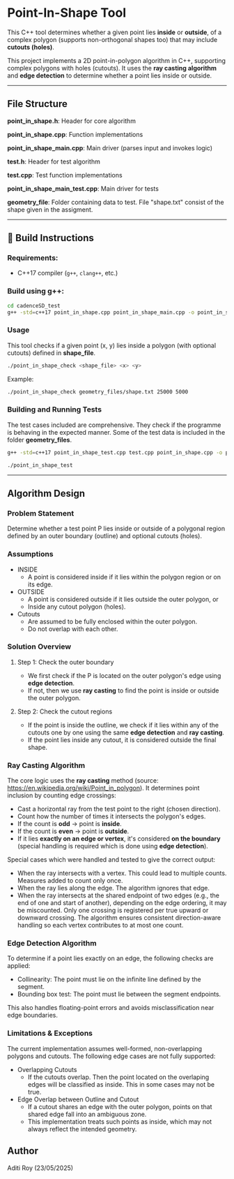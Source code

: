 # Point-In-Shape Tool

This C++ tool determines whether a given point lies **inside** or **outside**, of a complex polygon (supports non-orthogonal shapes too) that may include **cutouts (holes)**.

This project implements a 2D point-in-polygon algorithm in C++, supporting complex polygons with holes (cutouts). It uses the **ray casting algorithm** and **edge detection** to determine whether a point lies inside or outside.

---

## File Structure
**point_in_shape.h**: Header for core algorithm 

**point_in_shape.cpp**: Function implementations  

**point_in_shape_main.cpp**: Main driver (parses input and invokes logic) 

**test.h**: Header for test algorithm 

**test.cpp**: Test function implementations

**point_in_shape_main_test.cpp**: Main driver for tests

**geometry_file**: Folder containing data to test. File "shape.txt" consist of the shape given in the assigment.

---

## 🔧 Build Instructions

### Requirements:
- C++17 compiler (`g++`, `clang++`, etc.)

### Build using g++:
```bash
cd cadenceSD_test
g++ -std=c++17 point_in_shape.cpp point_in_shape_main.cpp -o point_in_shape_check
```
### Usage
This tool checks if a given point (x, y) lies inside a polygon (with optional cutouts) defined in **shape_file**.
```bash
./point_in_shape_check <shape_file> <x> <y>
```
Example:
```bash
./point_in_shape_check geometry_files/shape.txt 25000 5000
```

### Building and Running Tests
The test cases included are comprehensive. They check if the programme is behaving in the expected manner. Some of the test data is included in the folder **geometry_files**.
```bash
g++ -std=c++17 point_in_shape_test.cpp test.cpp point_in_shape.cpp -o point_in_shape_test

./point_in_shape_test
```
---
##  Algorithm Design

### Problem Statement

Determine whether a test point P lies inside or outside of a polygonal region defined by an outer boundary (outline) and optional cutouts (holes).

### Assumptions
- INSIDE
    - A point is considered inside if it lies within the polygon region or on its edge.
- OUTSIDE
    - A point is considered outside if it lies outside the outer polygon, or
    - Inside any cutout polygon (holes).
- Cutouts
    -  Are assumed to be fully enclosed within the outer polygon.
    - Do not overlap with each other.

### Solution Overview
1. Step 1: Check the outer boundary
    - We first check if the P is located on the outer polygon's edge using **edge detection**. 
    - If not, then we use **ray casting** to find the point is inside or outside the outer polygon. 

2. Step 2: Check the cutout regions 
    - If the point is inside the outline, we check if it lies within any of the cutouts one by one using the same **edge detection** and **ray casting**.
    - If the point lies inside any cutout, it is considered outside the final shape.


### Ray Casting Algorithm
The core logic uses the **ray casting** method (source: https://en.wikipedia.org/wiki/Point_in_polygon). It determines point inclusion by counting edge crossings:

- Cast a horizontal ray from the test point to the right (chosen direction).
- Count how the number of times it intersects the polygon's edges.
- If the count is **odd** -> point is **inside**.
- If the count is **even** -> point is **outside**.
- If it lies **exactly on an edge or vertex**, it's considered **on the boundary** (special handling is required which is done using **edge detection**).

Special cases which were handled and tested to give the correct output:
- When the ray intersects with a vertex. This could lead to multiple counts. Measures added to count only once.
- When the ray lies along the edge. The algorithm ignores that edge. 
- When the ray intersects at the shared endpoint of two edges (e.g., the end of one and start of another), depending on the edge ordering, it may be miscounted. Only one crossing is registered per true upward or downward crossing. The algorithm ensures consistent direction-aware handling so each vertex contributes to at most one count.

### Edge Detection Algorithm
To determine if a point lies exactly on an edge, the following checks are applied:
- Collinearity: The point must lie on the infinite line defined by the segment.
- Bounding box test: The point must lie between the segment endpoints.

This also handles floating-point errors and avoids misclassification near edge boundaries.

### Limitations & Exceptions
The current implementation assumes well-formed, non-overlapping polygons and cutouts. The following edge cases are not fully supported:

- Overlapping Cutouts
    - If the cutouts overlap. Then the point located on the overlaping edges will be classified as inside. This in some cases may not be true. 
- Edge Overlap between Outline and Cutout
    - If a cutout shares an edge with the outer polygon, points on that shared edge fall into an ambiguous zone.
    - This implementation treats such points as inside, which may not always reflect the intended geometry. 

## Author
Aditi Roy
(23/05/2025)